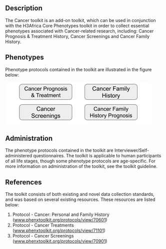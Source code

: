 ## Description

The Cancer toolkit is an add-on toolkit, which can be used in conjunction with the H3Africa Core Phenotypes toolkit in order to collect essential phenotypes associated with Cancer-related research, including: Cancer Prognosis & Treatment History, Cancer Screenings and Cancer Family History. 

## Phenotypes

Phenotype protocols contained in the toolkit are illustrated in the figure below:

![phen](cancer_phenotypes.png)

## Administration

The phenotype protocols contained in the toolkit are Interviewer/Self-administered questionnaires. The toolkit is applicable to human participants of all life stages, though some phenotype protocols are age-specific. For more information on administration of the toolkit, see the toolkit guideline.

## References

The toolkit consists of both existing and novel data collection standards, and was based on several existing resources. These resources are listed below:

1. Protocol - Cancer: Personal and Family History (www.phenxtoolkit.org/protocols/view/70601)  
2. Protocol - Cancer Treatments (www.phenxtoolkit.org/protocols/view/71101)
3. Protocol - Cancer Screenings (www.phenxtoolkit.org/protocols/view/70901) 
